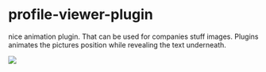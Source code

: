 # profile-viewer-plugin

nice animation plugin. That can be used for companies stuff images.
Plugins animates the pictures position while revealing the text underneath.

<img src="http://140coffee.com/demos/stuff_view/demo.png" />
